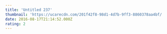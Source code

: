 ```yaml
---
title: 'Untitled 237'
thumbnail: 'https://ucarecdn.com/201f42f8-98d1-4d7b-9ff3-8860378aa4bf/'
date: 2016-08-17T21:14:52.000Z
rating: 2
---
```

